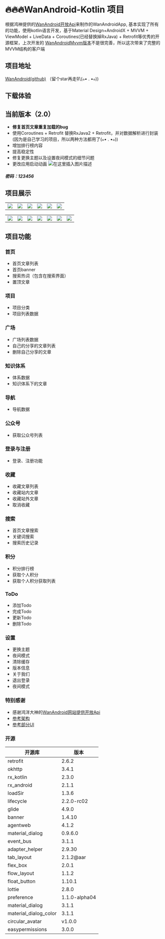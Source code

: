 # 🔥🔥🔥WanAndroid-Kotlin 项目
根据鸿神提供的[WanAndroid开放Api](https://www.wanandroid.com/)来制作的WanAndroidApp, 基本实现了所有的功能，使用kotlin语言开发，基于Material Design+AndroidX + MVVM + ViewModel + LiveData + Coroutines(已经替换掉RxJava) + Retrofit等优秀的开源框架，上次开发的 [WanAndroidMvvm版本](https://blog.csdn.net/qq_39424143/article/details/104697886)不是很完善，所以这次带来了完整的MVVM结构的客户端

## 项目地址
[WanAndroid(github)](https://github.com/wangjianxiandev/WanAndroidMvvm)  （留个star再走叭(๑• . •๑))
## 下载体验
## 当前版本（2.0）
- **修复首页文章重复加载的bug**
- 使用Coroutines + Retrofit 替换RxJava2 + Retrofit，并对数据解析进行封装(因为是自己学习的项目，所以两种方法都用了(๑• . •๑))
- 增加排行榜内容
- 提高稳定性
- 修复更换主题以及设置夜间模式的细节问题
- 更改应用启动动画
![在这里插入图片描述](https://img-blog.csdnimg.cn/2020032821192381.png)
##### 密码：123456

## 项目展示
<table>
    <tr>
        <td ><center><img src="https://img-blog.csdnimg.cn/2020033012513741.jpg?x-oss-process=image/watermark,type_ZmFuZ3poZW5naGVpdGk,shadow_10,text_aHR0cHM6Ly9ibG9nLmNzZG4ubmV0L3FxXzM5NDI0MTQz,size_16,color_FFFFFF,t_70"></center></td>
        <td ><center><img src="https://img-blog.csdnimg.cn/20200328205327145.jpg?x-oss-process=image/watermark,type_ZmFuZ3poZW5naGVpdGk,shadow_10,text_aHR0cHM6Ly9ibG9nLmNzZG4ubmV0L3FxXzM5NDI0MTQz,size_16,color_FFFFFF,t_70"></center></td>
        <td ><center><img src="https://img-blog.csdnimg.cn/20200328205339358.jpg?x-oss-process=image/watermark,type_ZmFuZ3poZW5naGVpdGk,shadow_10,text_aHR0cHM6Ly9ibG9nLmNzZG4ubmV0L3FxXzM5NDI0MTQz,size_16,color_FFFFFF,t_70"></center></td>
        <td ><center><img src="https://img-blog.csdnimg.cn/20200328205346494.jpg?x-oss-process=image/watermark,type_ZmFuZ3poZW5naGVpdGk,shadow_10,text_aHR0cHM6Ly9ibG9nLmNzZG4ubmV0L3FxXzM5NDI0MTQz,size_16,color_FFFFFF,t_70"></center></td>
        <td ><center><img src="https://img-blog.csdnimg.cn/2020032820535557.jpg?x-oss-process=image/watermark,type_ZmFuZ3poZW5naGVpdGk,shadow_10,text_aHR0cHM6Ly9ibG9nLmNzZG4ubmV0L3FxXzM5NDI0MTQz,size_16,color_FFFFFF,t_70"></center></td>
        <td ><center><img src="https://img-blog.csdnimg.cn/20200328205401611.jpg?x-oss-process=image/watermark,type_ZmFuZ3poZW5naGVpdGk,shadow_10,text_aHR0cHM6Ly9ibG9nLmNzZG4ubmV0L3FxXzM5NDI0MTQz,size_16,color_FFFFFF,t_70"></center></td>
    </tr>
</table>
<table>
     <tr>
        <td ><center><img src="https://img-blog.csdnimg.cn/20200328205407997.jpg?x-oss-process=image/watermark,type_ZmFuZ3poZW5naGVpdGk,shadow_10,text_aHR0cHM6Ly9ibG9nLmNzZG4ubmV0L3FxXzM5NDI0MTQz,size_16,color_FFFFFF,t_70"></center></td>
        <td ><center><img src="https://img-blog.csdnimg.cn/20200330110235512.jpg?x-oss-process=image/watermark,type_ZmFuZ3poZW5naGVpdGk,shadow_10,text_aHR0cHM6Ly9ibG9nLmNzZG4ubmV0L3FxXzM5NDI0MTQz,size_16,color_FFFFFF,t_70"></center></td>
        <td ><center><img src="https://img-blog.csdnimg.cn/20200330125154357.jpg?x-oss-process=image/watermark,type_ZmFuZ3poZW5naGVpdGk,shadow_10,text_aHR0cHM6Ly9ibG9nLmNzZG4ubmV0L3FxXzM5NDI0MTQz,size_16,color_FFFFFF,t_70"></center></td>
        <td ><center><img src="https://img-blog.csdnimg.cn/20200330125216370.jpg?x-oss-process=image/watermark,type_ZmFuZ3poZW5naGVpdGk,shadow_10,text_aHR0cHM6Ly9ibG9nLmNzZG4ubmV0L3FxXzM5NDI0MTQz,size_16,color_FFFFFF,t_70"></center></td>
        <td ><center><img src="https://img-blog.csdnimg.cn/20200328205427386.jpg?x-oss-process=image/watermark,type_ZmFuZ3poZW5naGVpdGk,shadow_10,text_aHR0cHM6Ly9ibG9nLmNzZG4ubmV0L3FxXzM5NDI0MTQz,size_16,color_FFFFFF,t_70"></center></td>
        <td ><center><img src="https://img-blog.csdnimg.cn/2020032820543845.jpg?x-oss-process=image/watermark,type_ZmFuZ3poZW5naGVpdGk,shadow_10,text_aHR0cHM6Ly9ibG9nLmNzZG4ubmV0L3FxXzM5NDI0MTQz,size_16,color_FFFFFF,t_70"></center></td>
        <td ><center><img src="https://img-blog.csdnimg.cn/20200328205451624.jpg?x-oss-process=image/watermark,type_ZmFuZ3poZW5naGVpdGk,shadow_10,text_aHR0cHM6Ly9ibG9nLmNzZG4ubmV0L3FxXzM5NDI0MTQz,size_16,color_FFFFFF,t_70"></center></td>
    </tr>
</table>

## 项目功能
### 首页
- 首页文章列表
- 首页banner
- 搜索热词（包含在搜索界面）
- 置顶文章

### 项目
- 项目分类
- 项目列表数据

### 广场
- 广场列表数据
- 自己的分享的文章列表
- 删除自己分享的文章

### 知识体系
- 体系数据
- 知识体系下的文章

### 导航
- 导航数据

### 公众号
- 获取公众号列表

### 登录与注册
- 登录、注册功能

### 收藏
- 收藏文章列表
- 收藏站内文章
- 收藏站外文章
- 取消收藏

### 搜索
- 首页文章搜索
- 关键词搜索
- 搜索历史记录

### 积分
- 积分排行榜
- 获取个人积分
- 获取个人积分获取列表

### ToDo
- 添加Todo
- 完成Todo
- 更新Todo
- 删除Todo

### 设置
- 更换主题
- 夜间模式
- 清除缓存
- 版本信息
- 关于我们
- 退出登录
- 夜间模式


### 特别感谢
- 感谢鸿洋大神的[WanAndroid网站提供开放Api](https://www.wanandroid.com/)
- [参考架构](https://github.com/hyzhan43/PlayAndroid)
- [参考部分UI](https://www.wanandroid.com/blog/show/2694)
### 开源
|开源库| 版本 |
|--|--|
| retrofit | 2.6.2 |
| okhttp | 3.4.1 |
| rx_kotlin | 2.3.0 |
| rx_android | 2.1.1 |
| loadSir | 1.3.6 |
| lifecycle | 2.2.0-rc02 |
| glide | 4.9.0 |
| banner | 1.4.10 |
| agentweb | 4.1.2 |
| material_dialog | 0.9.6.0 |
| event_bus | 3.1.1 |
| adapter_helper | 2.9.30 |
| tab_layout | 2.1.2@aar |
| flex_box | 2.0.1 |
| flow_layout | 1.1.2 |
| float_button  | 1.10.1 |
| lottie | 2.8.0 |  
| preference | 1.1.0-alpha04|
| material_dialog | 3.1.1|
| material_dialog_color | 3.1.1|
| circular_avatar | v1.0.0|
|easypermissions| 3.0.0|
